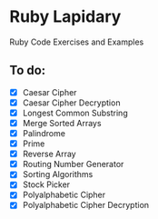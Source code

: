 # Ruby Lapidary
Ruby Code Exercises and Examples

## To do:
  - [x] Caesar Cipher
  - [x] Caesar Cipher Decryption
  - [x] Longest Common Substring
  - [x] Merge Sorted Arrays
  - [x] Palindrome
  - [x] Prime
  - [x] Reverse Array
  - [x] Routing Number Generator
  - [x] Sorting Algorithms
  - [x] Stock Picker
  - [x] Polyalphabetic Cipher  
  - [x] Polyalphabetic Cipher Decryption

